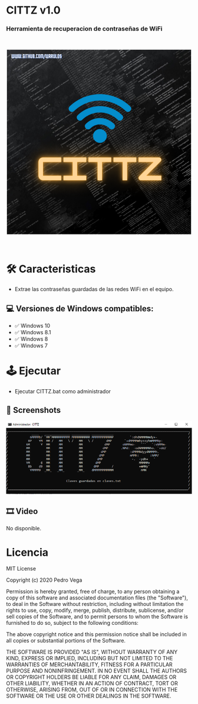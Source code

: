 # CITTZ v1.0
<h3> Herramienta de recuperacion de contraseñas de WiFi</h3>
<br/>
<p align="center">
<img src="https://github.com/wrrulos/Imagenes-Github/blob/main/CITTZ/CITTZ.png" title="CITTZ">
</p>
<br/>

# 🛠 Caracteristicas

* Extrae las contraseñas guardadas de las redes WiFi en el equipo.

## 💻 Versiones de Windows compatibles:

* ✅ Windows 10
* ✅ Windows 8.1
* ✅ Windows 8
* ✅ Windows 7

# 🕹 Ejecutar

* Ejecutar CITTZ.bat como administrador

## 📸 Screenshots

<img src="https://github.com/wrrulos/Imagenes-Github/blob/main/CITTZ/Batch.png">

## 🎞 Video 

<p> No disponible.</p>

# Licencia 

MIT License

Copyright (c) 2020 Pedro Vega

Permission is hereby granted, free of charge, to any person obtaining a copy
of this software and associated documentation files (the "Software"), to deal
in the Software without restriction, including without limitation the rights
to use, copy, modify, merge, publish, distribute, sublicense, and/or sell
copies of the Software, and to permit persons to whom the Software is
furnished to do so, subject to the following conditions:

The above copyright notice and this permission notice shall be included in all
copies or substantial portions of the Software.

THE SOFTWARE IS PROVIDED "AS IS", WITHOUT WARRANTY OF ANY KIND, EXPRESS OR
IMPLIED, INCLUDING BUT NOT LIMITED TO THE WARRANTIES OF MERCHANTABILITY,
FITNESS FOR A PARTICULAR PURPOSE AND NONINFRINGEMENT. IN NO EVENT SHALL THE
AUTHORS OR COPYRIGHT HOLDERS BE LIABLE FOR ANY CLAIM, DAMAGES OR OTHER
LIABILITY, WHETHER IN AN ACTION OF CONTRACT, TORT OR OTHERWISE, ARISING FROM,
OUT OF OR IN CONNECTION WITH THE SOFTWARE OR THE USE OR OTHER DEALINGS IN THE
SOFTWARE.

 
